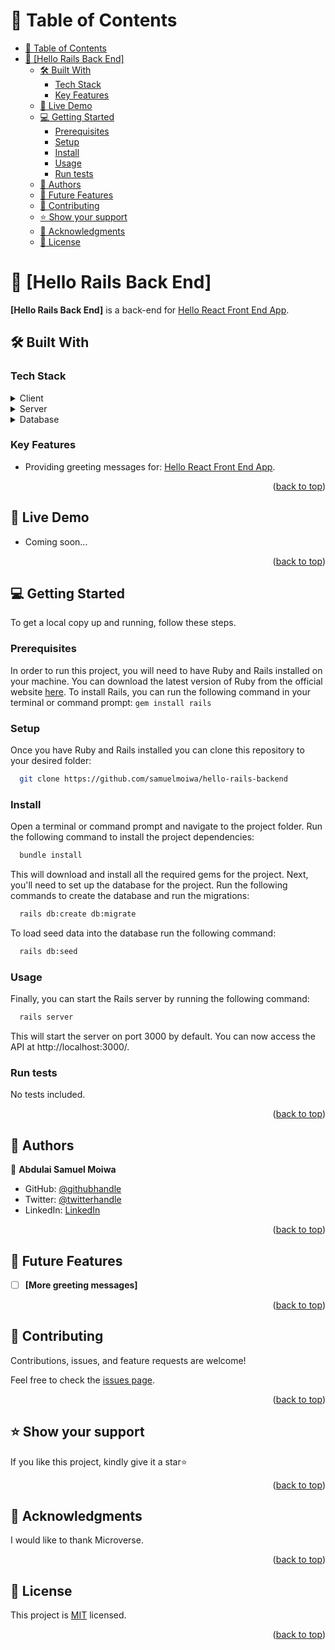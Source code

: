 <a name="readme-top"></a>

# 📗 Table of Contents

- [📗 Table of Contents](#-table-of-contents)
- [📖 \[Hello Rails Back End\] ](#-hello-rails-back-end-)
  - [🛠 Built With ](#-built-with-)
    - [Tech Stack ](#tech-stack-)
    - [Key Features ](#key-features-)
  - [🚀 Live Demo ](#-live-demo-)
  - [💻 Getting Started ](#-getting-started-)
    - [Prerequisites](#prerequisites)
    - [Setup](#setup)
    - [Install](#install)
    - [Usage](#usage)
    - [Run tests](#run-tests)
  - [👥 Authors ](#-authors-)
  - [🔭 Future Features ](#-future-features-)
  - [🤝 Contributing ](#-contributing-)
  - [⭐️ Show your support ](#️-show-your-support-)
  - [🙏 Acknowledgments ](#-acknowledgments-)
  - [📝 License ](#-license-)

# 📖 [Hello Rails Back End] <a name="about-project"></a>

**[Hello Rails Back End]** is a back-end for [Hello React Front End App](https://github.com/samuelmoiwa/hello-rails-backend).

## 🛠 Built With <a name="built-with"></a>

### Tech Stack <a name="tech-stack"></a>

<details>
  <summary>Client</summary>
  <ul>
    <li><a href="https://reactjs.org/">ReactJS</a></li>
  </ul>
</details>

<details>
  <summary>Server</summary>
  <ul>
    <li><a href="https://rubyonrails.org/">Ruby on Rails</a></li>
  </ul>
</details>

<details>
<summary>Database</summary>
  <ul>
    <li><a href="https://www.postgresql.org/">PostgreSQL</a></li>
  </ul>
</details>

### Key Features <a name="key-features"></a>

- Providing greeting messages for: [Hello React Front End App](#).

<p align="right">(<a href="#readme-top">back to top</a>)</p>

## 🚀 Live Demo <a name="live-demo"></a>

- Coming soon...

<p align="right">(<a href="#readme-top">back to top</a>)</p>

## 💻 Getting Started <a name="getting-started"></a>

To get a local copy up and running, follow these steps.

### Prerequisites

In order to run this project, you will need to have Ruby and Rails installed on your machine. You can download the latest version of Ruby from the official website [here](https://www.ruby-lang.org/en/downloads/). To install Rails, you can run the following command in your terminal or command prompt: `gem install rails`

### Setup

Once you have Ruby and Rails installed you can clone this repository to your desired folder:

```sh
  git clone https://github.com/samuelmoiwa/hello-rails-backend
```

### Install

Open a terminal or command prompt and navigate to the project folder.
Run the following command to install the project dependencies:

```sh
  bundle install
```

This will download and install all the required gems for the project.
Next, you'll need to set up the database for the project. Run the following commands to create the database and run the migrations:

```sh
  rails db:create db:migrate
```

To load seed data into the database run the following command:

```sh
  rails db:seed
```

### Usage

Finally, you can start the Rails server by running the following command:

```sh
  rails server
```

This will start the server on port 3000 by default. You can now access the API at http://localhost:3000/.

### Run tests

No tests included.

<p align="right">(<a href="#readme-top">back to top</a>)</p>

## 👥 Authors <a name="authors"></a>

👤 **Abdulai Samuel Moiwa**

- GitHub: [@githubhandle](https://github.com/samuelmoiwa)
- Twitter: [@twitterhandle](https://twitter.com/samuelmoiwa)
- LinkedIn: [LinkedIn](https://www.linkedin.com/in/ing-abdulai-samuel-moiwa-726340142/)


<p align="right">(<a href="#readme-top">back to top</a>)</p>

## 🔭 Future Features <a name="future-features"></a>

- [ ] **[More greeting messages]**

<p align="right">(<a href="#readme-top">back to top</a>)</p>

## 🤝 Contributing <a name="contributing"></a>

Contributions, issues, and feature requests are welcome!

Feel free to check the [issues page](../../issues/).

<p align="right">(<a href="#readme-top">back to top</a>)</p>

## ⭐️ Show your support <a name="support"></a>

If you like this project, kindly give it a star⭐️

<p align="right">(<a href="#readme-top">back to top</a>)</p>

## 🙏 Acknowledgments <a name="acknowledgements"></a>

I would like to thank Microverse.

<p align="right">(<a href="#readme-top">back to top</a>)</p>

## 📝 License <a name="license"></a>

This project is [MIT](./LICENSE) licensed.

<p align="right">(<a href="#readme-top">back to top</a>)</p>
